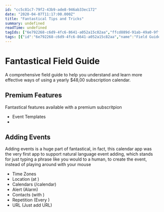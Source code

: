 ```yaml
---
id: "cc5c81c7-79f2-43b9-ade8-946ab33ec172"
date: "2020-04-07T11:17:00.000Z"
title: "Fantastical Tips and Tricks"
summary: undefined
readTime: undefined
tagIds: ["6e792268-c6d9-4fc6-8641-a052a15c82aa","ffcd889d-91ab-49a0-9ff6-e7192fced192"]
tags: [{"id":"6e792268-c6d9-4fc6-8641-a052a15c82aa","name":"Field Guide","icon":""},{"id":"ffcd889d-91ab-49a0-9ff6-e7192fced192","name":"Blog","icon":"🌐"}]
--- 
```

 
# Fantastical Field Guide


A comprehensive field guide to help you understand and learn more effective ways of using a yearly $48,00 subscription calendar.


## Premium Features


Fantastical features available with a premium subscritpion

- Event Templates
- 

## Adding Events


Adding events is a huge part of fantastical, in fact, this calendar app was the very first app to support natural language event adding, which stands for just typing a phrase like you would to a human, to create the event, instead of playing around with your mouse

- Time Zones
- Location (at <location>)
- Calendars (/calendar)
- Alert (Alarm)
- Contacts (with <person name>)
- Repetition (Every <recurrence>)
- URL (Just add URL)
